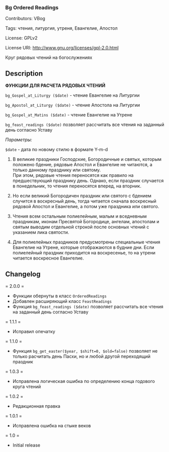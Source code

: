 ### Bg Ordered Readings  ###

Contributors: VBog

Tags: чтения, литургия, утреня, Евангелие, Апостол

License: GPLv2

License URI: http://www.gnu.org/licenses/gpl-2.0.html

Круг рядовых чтений на богослужениях


## Description ##

**ФУНКЦИИ ДЛЯ РАСЧЕТА РЯДОВЫХ ЧТЕНИЙ**

`bg_Gospel_at_Liturgy ($date)` 	- чтение Евангелие на Литургии

`bg_Apostol_at_Liturgy ($date)` - чтение Апостола на Литургии

`bg_Gospel_at_Matins ($date)` 	- чтение Евангелие на Утрене

`bg_feast_readings ($date)` позволяет рассчитать все чтения на заданный день согласно Уставу

*Параметры:*

`$date` - дата по новому стилю в формате Y-m-d

1. В великие праздники Господские, Богородичные и святых, которым положено бдение, 
рядовые Апостол и Евангелие не читаются, а только данному празднику или святому. 	
При этом, рядовые чтения переносятся как правило на предшествующий празднику день.
Однако, если праздник случается в понедельник, то чтения переносятся вперед, 
на вторник.

2. Но если великий Богородичен праздник или святого с бдением случится в воскресный день, 
тогда читается сначала воскресный рядовой Апостол и Евангелие, а потом уже праздника 
или святого.

3. Чтения всем остальным полиелейным, малым и вседневным праздникам, иконам Пресвятой 
Богородице, ангелам, апостолам и святым выводим отдельной строкой после основных чтений 
с указанием лика святости.

4. Для полиелейных праздников предусмотрены специальные чтения Евангелие на Утрене, 
которые отображаются в будние дни. Если полиелейный праздник приходится на воскресенье, 
то на утрени читается воскресное Евангелие. 
		


## Changelog ##

= 2.0.0 =
* Функции обернуты в класс `OrderedReadings`
* Добавлен расширяющий класс `FeastReadings`
* Функция `bg_feast_readings ($date)` позволяет рассчитать все чтения на заданный день согласно Уставу

= 1.1.1 =
* Исправил опечатку

= 1.1.0 =
* Функция `bg_get_easter($year, $shift=0, $old=false)` позволяет не только расчитать день Пасхи, но и любой другой переходящий праздник

= 1.0.3 =
* Исправлена логическая ошибка по определению конца годового круга чтений

= 1.0.2 =
* Редакционная правка

= 1.0.1 =
* Исправлена ошибка на стыке веков

= 1.0 =
* Initial release